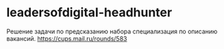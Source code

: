 # leadersofdigital-headhunter

Решение задачи по предсказанию набора специализация по описанию вакансий.
https://cups.mail.ru/rounds/583
